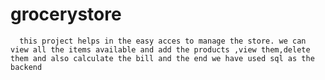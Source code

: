 # grocerystore
      this project helps in the easy acces to manage the store. we can view all the items available and add the products ,view them,delete them and also calculate the bill and the end we have used sql as the backend

